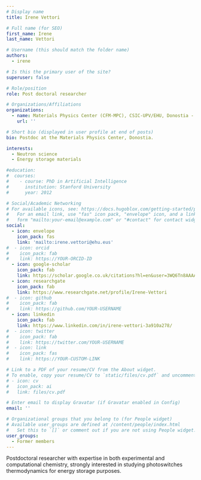 ```yaml
---
# Display name
title: Irene Vettori

# Full name (for SEO)
first_name: Irene
last_name: Vettori

# Username (this should match the folder name)
authors:
  - irene

# Is this the primary user of the site?
superuser: false

# Role/position
role: Post doctoral researcher

# Organizations/Affiliations
organizations:
  - name: Materials Physics Center (CFM-MPC), CSIC-UPV/EHU, Donostia - San Sebastián
    url: ''

# Short bio (displayed in user profile at end of posts)
bio: Postdoc at the Materials Physics Center, Donostia.

interests:
  - Neutron science
  - Energy storage materials

#education:
#  courses:
#    - course: PhD in Artificial Intelligence
#      institution: Stanford University
#      year: 2012

# Social/Academic Networking
# For available icons, see: https://docs.hugoblox.com/getting-started/page-builder/#icons
#   For an email link, use "fas" icon pack, "envelope" icon, and a link in the
#   form "mailto:your-email@example.com" or "#contact" for contact widget.
social:
  - icon: envelope
    icon_pack: fas
    link: 'mailto:irene.vettori@ehu.eus'
#  - icon: orcid
#    icon_pack: fab
#    link: https://YOUR-ORCID-ID
  - icon: google-scholar
    icon_pack: fab
    link: https://scholar.google.co.uk/citations?hl=en&user=3WQ6Tn8AAAAJ
  - icon: researchgate
    icon_pack: fab
    link: https://www.researchgate.net/profile/Irene-Vettori
#  - icon: github
#    icon_pack: fab
#    link: https://github.com/YOUR-USERNAME
  - icon: linkedin
    icon_pack: fab
    link: https://www.linkedin.com/in/irene-vettori-3a910a278/
#  - icon: twitter
#    icon_pack: fab
#    link: https://twitter.com/YOUR-USERNAME
#  - icon: link
#    icon_pack: fas
#    link: https://YOUR-CUSTOM-LINK

# Link to a PDF of your resume/CV from the About widget.
# To enable, copy your resume/CV to `static/files/cv.pdf` and uncomment the lines below.
# - icon: cv
#   icon_pack: ai
#   link: files/cv.pdf

# Enter email to display Gravatar (if Gravatar enabled in Config)
email: ''

# Organizational groups that you belong to (for People widget)
# Available user_groups are defined at /content/people/index.html
#   Set this to `[]` or comment out if you are not using People widget.
user_groups:
  - Former members
---
```


Postdoctoral researcher with expertise in both experimental and computational chemistry, strongly interested in studying photoswitches thermodynamics for energy storage purposes.
